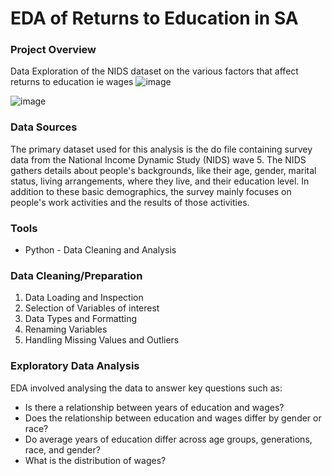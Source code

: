 # EDA of Returns to Education in SA

### Project Overview
Data Exploration of the NIDS dataset on the various factors that affect returns to education ie wages
![image](https://github.com/user-attachments/assets/01f967ad-f0db-42f9-acbd-a16f0c3986d6)

![image](https://github.com/user-attachments/assets/d6837b9d-f057-4289-832b-50117a9701c4)


### Data Sources
The primary dataset used for this analysis is the do file containing survey data from the National Income Dynamic Study (NIDS) wave 5. The NIDS gathers details about people's backgrounds, like their age, gender, marital status, living arrangements, where they live, and their education level. In addition to these basic demographics, the survey mainly focuses on people's work activities and the results of those activities.

### Tools
- Python - Data Cleaning and Analysis

### Data Cleaning/Preparation
1. Data Loading and Inspection
2. Selection of Variables of interest
3. Data Types and Formatting
4. Renaming Variables
5. Handling Missing Values and Outliers

### Exploratory Data Analysis
EDA involved analysing the data to answer key questions such as:

- Is there a relationship between years of education and wages?
- Does the relationship between education and wages differ by gender or race?
- Do average years of education differ across age groups, generations, race, and gender? 
- What is the distribution of wages?

